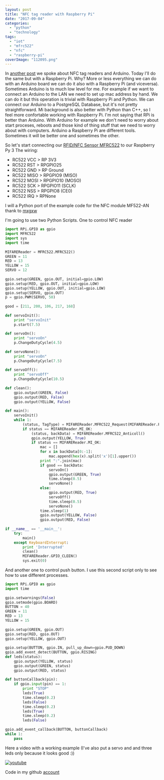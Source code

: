 ```yaml
---
layout: post
title: "NFC tag reader with Raspberry Pi"
date: "2017-09-04"
categories: 
  - "python"
  - "technology"
tags: 
  - "iot"
  - "mfrc522"
  - "nfc"
  - "raspberry-pi"
coverImage: "112095.png"
---
```


In [another post](http://gonzalo123.com/2017/06/12/nfc-tag-reader-with-arduino/) we spoke about NFC tag readers and Arduino. Today I'll do the same but with a Raspberry Pi. Why? More or less everything we can do with an Arduino board we can do it also with a Raspberry Pi (and viceversa). Sometimes Arduino is to much low level for me. For example if we want to connect an Arduino to the LAN we need to set up mac address by hand. We can do it but this operation is trivial with Raspberry Pi and Python. We can connect our Arduino to a PostgreSQL Database, but it's not pretty straightforward. Mi background is also better with Python than C++, so I feel more confortable working with Raspberry Pi. I'm not saying that RPi is better than Arduino. With Arduino for example we don't need to worry about start proceses, reboots and those kind of thing stuff that we need to worry about with computers. Arduino a Raspberry Pi are different tools. Sometimes it will be better one and sometimes the other.

So let's start connecting our [RFID/NFC Sensor MFRC522](http://playground.arduino.cc/Learning/MFRC522) to our Raspberry Py 3 The wiring:

- RC522 VCC > RP 3V3
- RC522 RST > RPGPIO25
- RC522 GND > RP Ground
- RC522 MISO > RPGPIO9 (MISO)
- RC522 MOSI > RPGPIO10 (MOSO)
- RC522 SCK > RPGPIO11 (SCLK)
- RC522 NSS > RPGPIO8 (CE0)
- RC522 IRQ > RPNone

I will a Python port of the example code for the NFC module MF522-AN thank to [mxgxw](https://github.com/mxgxw/MFRC522-python)

I'm going to use two Python Scripts. One to control NFC reader

```python
import RPi.GPIO as gpio
import MFRC522
import sys
import time
 
MIFAREReader = MFRC522.MFRC522()
GREEN = 11
RED = 13
YELLOW = 15
SERVO = 12
 
gpio.setup(GREEN, gpio.OUT, initial=gpio.LOW)
gpio.setup(RED, gpio.OUT, initial=gpio.LOW)
gpio.setup(YELLOW, gpio.OUT, initial=gpio.LOW)
gpio.setup(SERVO, gpio.OUT)
p = gpio.PWM(SERVO, 50)
 
good = [211, 200, 106, 217, 168]
 
def servoInit():
    print "servoInit"
    p.start(7.5)
 
def servoOn():
    print "servoOn"
    p.ChangeDutyCycle(4.5)
 
def servoNone():
    print "servoOn"
    p.ChangeDutyCycle(7.5)
 
def servoOff():
    print "servoOff"
    p.ChangeDutyCycle(10.5)
 
def clean():
    gpio.output(GREEN, False)
    gpio.output(RED, False)
    gpio.output(YELLOW, False)
 
def main():
    servoInit()
    while 1:
        (status, TagType) = MIFAREReader.MFRC522_Request(MIFAREReader.PICC_REQIDL)
        if status == MIFAREReader.MI_OK:
            (status, backData) = MIFAREReader.MFRC522_Anticoll()
            gpio.output(YELLOW, True)
            if status == MIFAREReader.MI_OK:
                mac = []
                for x in backData[0:-1]:
                    mac.append(hex(x).split('x')[1].upper())
                print ":".join(mac)
                if good == backData:
                    servoOn()
                    gpio.output(GREEN, True)
                    time.sleep(0.5)
                    servoNone()
                else:
                    gpio.output(RED, True)
                    servoOff()
                    time.sleep(0.5)
                    servoNone()
                time.sleep(1)
                gpio.output(YELLOW, False)
                gpio.output(RED, False)
 
if __name__ == '__main__':
    try:
        main()
    except KeyboardInterrupt:
        print 'Interrupted'
        clean()
        MIFAREReader.GPIO_CLEEN()
        sys.exit(0)
```

And another one to control push button. I use this second script only to see how to use different processes. 

```python
import RPi.GPIO as gpio
import time
 
gpio.setwarnings(False)
gpio.setmode(gpio.BOARD)
BUTTON = 40
GREEN = 11
RED = 13
YELLOW = 15
 
gpio.setup(GREEN, gpio.OUT)
gpio.setup(RED, gpio.OUT)
gpio.setup(YELLOW, gpio.OUT)
 
gpio.setup(BUTTON, gpio.IN, pull_up_down=gpio.PUD_DOWN)
gpio.add_event_detect(BUTTON, gpio.RISING)
def leds(status):
    gpio.output(YELLOW, status)
    gpio.output(GREEN, status)
    gpio.output(RED, status)
 
def buttonCallback(pin):
    if gpio.input(pin) == 1:
        print "STOP"
        leds(True)
        time.sleep(0.2)
        leds(False)
        time.sleep(0.2)
        leds(True)
        time.sleep(0.2)
        leds(False)
 
gpio.add_event_callback(BUTTON, buttonCallback)
while 1:
    pass
```

Here a video with a working example (I've also put a servo and and three leds only because it looks good :))

[![youtube](https://img.youtube.com/vi/IUGeVg7DE9Q/0.jpg)](https://www.youtube.com/watch?v=IUGeVg7DE9Q)

Code in my github [account](https://github.com/gonzalo123/RPi_nfc)
